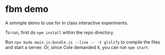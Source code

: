# fbm demo
A simmple demo to use for in class interactive experiments.

To run, first do `npm install` within the repo directory.

Run `npx budo main.js:bundle.js --live -- -t glslify` to compile the files and start a server. Or, since Cole demanded it, you can run `npm start`.

